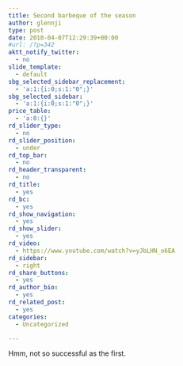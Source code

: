```yaml
---
title: Second barbeque of the season
author: glennji
type: post
date: 2010-04-07T12:29:39+00:00
#url: /?p=342
aktt_notify_twitter:
  - no
slide_template:
  - default
sbg_selected_sidebar_replacement:
  - 'a:1:{i:0;s:1:"0";}'
sbg_selected_sidebar:
  - 'a:1:{i:0;s:1:"0";}'
price_table:
  - 'a:0:{}'
rd_slider_type:
  - no
rd_slider_position:
  - under
rd_top_bar:
  - no
rd_header_transparent:
  - no
rd_title:
  - yes
rd_bc:
  - yes
rd_show_navigation:
  - yes
rd_show_slider:
  - yes
rd_video:
  - https://www.youtube.com/watch?v=yJbLHN_o6EA
rd_sidebar:
  - right
rd_share_buttons:
  - yes
rd_author_bio:
  - yes
rd_related_post:
  - yes
categories:
  - Uncategorized

---
```

Hmm, not so successful as the first.
